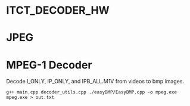 # ITCT_DECODER_HW

# JPEG

# MPEG-1 Decoder
Decode I_ONLY, IP_ONLY, and IPB_ALL.M1V from videos to bmp images.
```
g++ main.cpp decoder_utils.cpp ./easyBMP/EasyBMP.cpp -o mpeg.exe
mpeg.exe > out.txt
```
